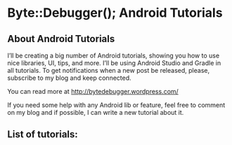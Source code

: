 # Byte::Debugger(); Android Tutorials

## About Android Tutorials

I’ll be creating a big number of Android tutorials, showing you how to use nice libraries, UI, tips, and more. I’ll be using Android Studio and Gradle in all tutorials. To get notifications when a new post be released, please, subscribe to my blog and keep connected.

You can read more at http://bytedebugger.wordpress.com/

If you need some help with any Android lib or feature, feel free to comment on my blog and if possible, I can write a new tutorial about it.

## List of tutorials:

